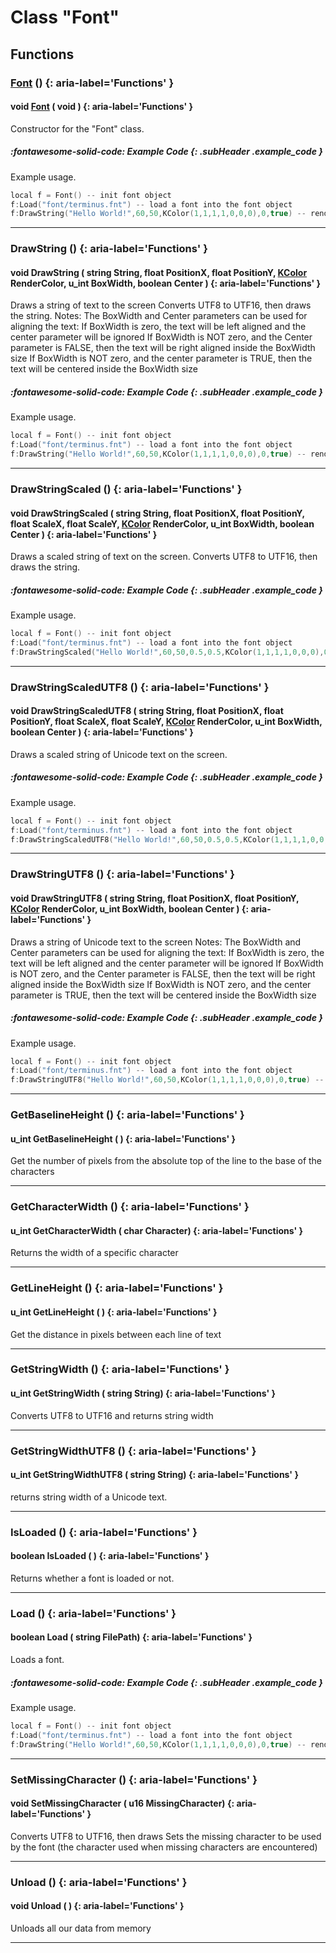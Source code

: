 # Class "Font"
## Functions
### [Font](../Font) () {: aria-label='Functions' }
#### void [Font](../Font) ( void )  {: aria-label='Functions' }

Constructor for the "Font" class.
##### :fontawesome-solid-code: Example Code {: .subHeader .example_code }
Example usage.
```cpp 
local f = Font() -- init font object
f:Load("font/terminus.fnt") -- load a font into the font object
f:DrawString("Hello World!",60,50,KColor(1,1,1,1,0,0,0),0,true) -- render string with loaded font on position 60x50y

```

___ 
### DrawString () {: aria-label='Functions' }
#### void DrawString ( string String, float PositionX, float PositionY, [KColor](../KColor) RenderColor, u_int BoxWidth, boolean Center )  {: aria-label='Functions' }
Draws a string of text to the screen
Converts UTF8 to UTF16, then draws the string. 
Notes: The BoxWidth and Center parameters can be used for aligning the text: If BoxWidth is zero, the text will be left aligned and the center parameter will be ignored If BoxWidth is NOT zero, and the Center parameter is FALSE, then the text will be right aligned inside the BoxWidth size If BoxWidth is NOT zero, and the center parameter is TRUE, then the text will be centered inside the BoxWidth size 
##### :fontawesome-solid-code: Example Code {: .subHeader .example_code }
Example usage.
```cpp 
local f = Font() -- init font object
f:Load("font/terminus.fnt") -- load a font into the font object
f:DrawString("Hello World!",60,50,KColor(1,1,1,1,0,0,0),0,true) -- render string with loaded font on position 60x50y

```

___ 
### DrawStringScaled () {: aria-label='Functions' }
#### void DrawStringScaled ( string String, float PositionX, float PositionY, float ScaleX, float ScaleY, [KColor](../KColor) RenderColor, u_int BoxWidth, boolean Center )  {: aria-label='Functions' }
Draws a scaled string of text on the screen.
Converts UTF8 to UTF16, then draws the string. 
##### :fontawesome-solid-code: Example Code {: .subHeader .example_code }
Example usage.
```cpp 
local f = Font() -- init font object
f:Load("font/terminus.fnt") -- load a font into the font object
f:DrawStringScaled("Hello World!",60,50,0.5,0.5,KColor(1,1,1,1,0,0,0),0,true) -- render string with loaded font on position 60x50y

```

___ 
### DrawStringScaledUTF8 () {: aria-label='Functions' }
#### void DrawStringScaledUTF8 ( string String, float PositionX, float PositionY, float ScaleX, float ScaleY, [KColor](../KColor) RenderColor, u_int BoxWidth, boolean Center )  {: aria-label='Functions' }
Draws a scaled string of Unicode text on the screen.
##### :fontawesome-solid-code: Example Code {: .subHeader .example_code }
Example usage.
```cpp 
local f = Font() -- init font object
f:Load("font/terminus.fnt") -- load a font into the font object
f:DrawStringScaledUTF8("Hello World!",60,50,0.5,0.5,KColor(1,1,1,1,0,0,0),0,true) -- render string with loaded font on position 60x50y

```

___ 
### DrawStringUTF8 () {: aria-label='Functions' }
#### void DrawStringUTF8 ( string String, float PositionX, float PositionY, [KColor](../KColor) RenderColor, u_int BoxWidth, boolean Center )  {: aria-label='Functions' }
Draws a string of Unicode text to the screen
Notes: The BoxWidth and Center parameters can be used for aligning the text: If BoxWidth is zero, the text will be left aligned and the center parameter will be ignored If BoxWidth is NOT zero, and the Center parameter is FALSE, then the text will be right aligned inside the BoxWidth size If BoxWidth is NOT zero, and the center parameter is TRUE, then the text will be centered inside the BoxWidth size 
##### :fontawesome-solid-code: Example Code {: .subHeader .example_code }
Example usage.
```cpp 
local f = Font() -- init font object
f:Load("font/terminus.fnt") -- load a font into the font object
f:DrawStringUTF8("Hello World!",60,50,KColor(1,1,1,1,0,0,0),0,true) -- render string with loaded font on position 60x50y

```

___ 
### GetBaselineHeight () {: aria-label='Functions' }
#### u_int GetBaselineHeight ( )  {: aria-label='Functions' }
Get the number of pixels from the absolute top of the line to the base of the characters 
___ 
### GetCharacterWidth () {: aria-label='Functions' }
#### u_int GetCharacterWidth ( char Character)  {: aria-label='Functions' }
Returns the width of a specific character 
___ 
### GetLineHeight () {: aria-label='Functions' }
#### u_int GetLineHeight ( )  {: aria-label='Functions' }
Get the distance in pixels between each line of text 
___ 
### GetStringWidth () {: aria-label='Functions' }
#### u_int GetStringWidth ( string String)  {: aria-label='Functions' }
Converts UTF8 to UTF16 and returns string width
___ 
### GetStringWidthUTF8 () {: aria-label='Functions' }
#### u_int GetStringWidthUTF8 ( string String)  {: aria-label='Functions' }
returns string width of a Unicode text. 
___ 
### IsLoaded () {: aria-label='Functions' }
#### boolean IsLoaded ( )  {: aria-label='Functions' }
Returns whether a font is loaded or not. 
___ 
### Load () {: aria-label='Functions' }
#### boolean Load ( string FilePath)  {: aria-label='Functions' }
Loads a font. 
##### :fontawesome-solid-code: Example Code {: .subHeader .example_code }
Example usage.
```cpp 
local f = Font() -- init font object
f:Load("font/terminus.fnt") -- load a font into the font object
f:DrawString("Hello World!",60,50,KColor(1,1,1,1,0,0,0),0,true) -- render string with loaded font on position 60x50y

```

___ 
### SetMissingCharacter () {: aria-label='Functions' }
#### void SetMissingCharacter ( u16 MissingCharacter)  {: aria-label='Functions' }
Converts UTF8 to UTF16, then draws
Sets the missing character to be used by the font (the character used when missing characters are encountered) 
___ 
### Unload () {: aria-label='Functions' }
#### void Unload ( )  {: aria-label='Functions' }
Unloads all our data from memory 
___ 
